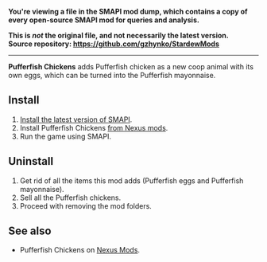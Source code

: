 **You're viewing a file in the SMAPI mod dump, which contains a copy of every open-source SMAPI mod
for queries and analysis.**

**This is _not_ the original file, and not necessarily the latest version.**  
**Source repository: https://github.com/gzhynko/StardewMods**

----

**Pufferfish Chickens** adds Pufferfish chicken as a new coop animal with its own eggs, which can be turned into the Pufferfish mayonnaise.
## Install

 1.  [Install the latest version of SMAPI](https://smapi.io/).
 2.  Install Pufferfish Chickens [from Nexus mods](https://www.nexusmods.com/stardewvalley/mods/6162).
 3.  Run the game using SMAPI.
## Uninstall
 1.  Get rid of all the items this mod adds (Pufferfish eggs and Pufferfish mayonnaise).
 2.  Sell all the Pufferfish chickens.
 3.  Proceed with removing the mod folders.
## See also
 - Pufferfish Chickens on [Nexus Mods](https://www.nexusmods.com/stardewvalley/mods/6162).
